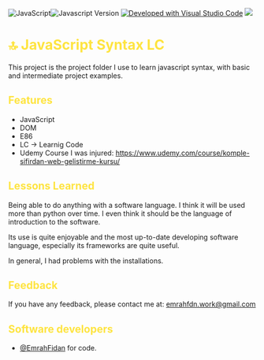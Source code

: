 
![JavaScript](https://img.shields.io/badge/Language-JavaScript-yellow.svg)![Javascript Version](https://img.shields.io/badge/node-v18.17.0-blue.svg)
[![Developed with Visual Studio Code](https://img.shields.io/badge/Developed%20with-Visual%20Studio%20Code-purple)](https://code.visualstudio.com/)
<a class="header-badge" target="_blank" href="https://www.linkedin.com/in/emrah-fidann/">
  <img src="https://img.shields.io/badge/style--5eba00.svg?label=LinkedIn&logo=linkedin&style=social">
  </a>




<h1 style="color: #fee440;"> 🔝 JavaScript Syntax LC </h1>

This project is the project folder I use to learn javascript syntax, with basic and intermediate project examples.


<h2 style="color: #fee440;"> Features </h1>

- JavaScript
- DOM
- E86
- LC -> Learnig Code 
- Udemy Course I was injured: https://www.udemy.com/course/komple-sifirdan-web-gelistirme-kursu/


<h2 style="color: #fee440;"> Lessons Learned </h1>

Being able to do anything with a software language. I think it will be used more than python over time. I even think it should be the language of introduction to the software.

Its use is quite enjoyable and the most up-to-date developing software language, especially its frameworks are quite useful. 

In general, I had problems with the installations.


<h2 style="color: #fee440;"> Feedback </h1>

If you have any feedback, please contact me at: emrahfdn.work@gmail.com



<h2 style="color: #fee440;"> Software developers </h1>

- [@EmrahFidan](https://github.com/EmrahFidan)  for code.

  
